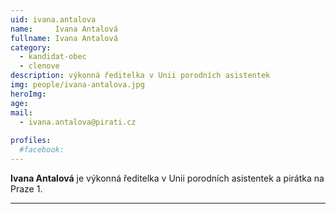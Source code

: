 ```yaml
---
uid: ivana.antalova
name:     Ivana Antalová
fullname: Ivana Antalová
category:
  - kandidat-obec
  - clenove
description: výkonná ředitelka v Unii porodních asistentek
img: people/ivana-antalova.jpg
heroImg: 
age: 
mail:
  - ivana.antalova@pirati.cz
 
profiles:
  #facebook: 
---
```


**Ivana Antalová** je výkonná ředitelka v Unii porodních asistentek a pirátka na Praze 1. 

---
